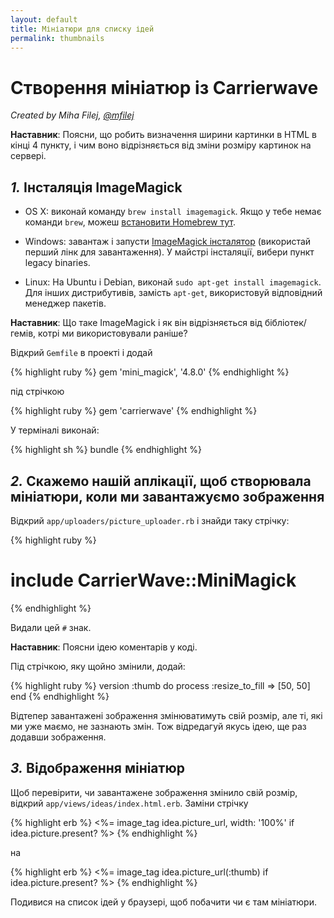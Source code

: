 ```yaml
---
layout: default
title: Мініатюри для списку ідей
permalink: thumbnails
---
```


# Створення мініатюр із Carrierwave

*Created by Miha Filej, [@mfilej](https://twitter.com/mfilej)*

__Наставник__: Поясни, що робить визначення ширини картинки в HTML в кінці 4 пункту,
і чим воно відрізняється від зміни розміру картинок на сервері.

## *1.* Інсталяція ImageMagick

* OS X: виконай команду `brew install imagemagick`. Якщо у тебе немає команди `brew`, можеш [встановити Homebrew тут][in-homebrew].
* Windows: завантаж і запусти [ImageMagick інсталятор][im-win] (використай перший лінк для завантаження).
У майстрі інсталяції, вибери пункт legacy binaries.
* Linux: На Ubuntu і Debian, виконай `sudo apt-get install imagemagick`.
Для інших дистрибутивів, замість `apt-get`, використовуй відповідний менеджер пакетів.

  [im-win]: http://www.imagemagick.org/script/download.php#windows
  [in-homebrew]: https://brew.sh/

__Наставник__: Що таке ImageMagick і як він відрізняється від бібліотек/гемів, котрі ми використовували раніше?

Відкрий `Gemfile` в проекті і додай

{% highlight ruby %}
gem 'mini_magick', '4.8.0'
{% endhighlight %}

під стрічкою

{% highlight ruby %}
gem 'carrierwave'
{% endhighlight %}

У терміналі виконай:

{% highlight sh %}
bundle
{% endhighlight %}


## *2.* Скажемо нашій аплікації, щоб створювала мініатюри, коли ми завантажуємо зображення

Відкрий `app/uploaders/picture_uploader.rb` і знайди таку стрічку:

{% highlight ruby %}
  # include CarrierWave::MiniMagick
{% endhighlight %}

Видали цей `#` знак.

__Наставник__: Поясни ідею коментарів у коді.

Під стрічкою, яку щойно змінили, додай:

{% highlight ruby %}
version :thumb do
  process :resize_to_fill => [50, 50]
end
{% endhighlight %}

Відтепер завантажені зображення змінюватимуть свій розмір, але ті, які ми уже маємо,
не зазнають змін.
Тож відредагуй якусь ідею, ще раз додавши зображення.

## *3.* Відображення мініатюр

Щоб перевірити, чи завантажене зображення змінило свій розмір, відкрий
`app/views/ideas/index.html.erb`. Заміни стрічку

{% highlight erb %}
<%= image_tag idea.picture_url, width: '100%' if idea.picture.present? %>
{% endhighlight %}

на

{% highlight erb %}
<%= image_tag idea.picture_url(:thumb) if idea.picture.present? %>
{% endhighlight %}

Подивися на список ідей у браузері, щоб побачити чи є там мініатюри.
